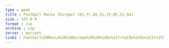 ```yaml
---
type : game
title : Football Mania (Europe) (En,Fr,De,Es,It,Nl,Sv,Da)
size : 347.0 M
format : iso
archive : zip
server : myrient
link2 : Football%20Mania%20%28Europe%29%20%28En%2CFr%2CDe%2CEs%2CIt%2CNl%2CSv%2CDa%29
---
```

